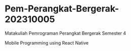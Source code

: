 # Pem-Perangkat-Bergerak-202310005

Matakuliah Pemrograman Perangkat Bergerak Semester 4

Mobile Programming using React Native
